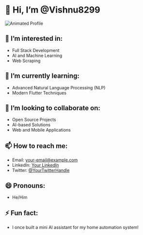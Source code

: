 # 👋 Hi, I’m @Vishnu8299

![Animated Profile](https://media.giphy.com/media/3o7aD7z6Ijc3kNz4b6/giphy.gif) <!-- Replace this with your own animated GIF -->

## 👀 I’m interested in:
- Full Stack Development
- AI and Machine Learning
- Web Scraping

## 🌱 I’m currently learning:
- Advanced Natural Language Processing (NLP)
- Modern Flutter Techniques

## 💞️ I’m looking to collaborate on:
- Open Source Projects
- AI-based Solutions
- Web and Mobile Applications

## 📫 How to reach me:
- Email: your-email@example.com
- LinkedIn: [Your LinkedIn](https://www.linkedin.com/in/your-profile/)
- Twitter: [@YourTwitterHandle](https://twitter.com/YourTwitterHandle)

## 😄 Pronouns:
- He/Him

## ⚡ Fun fact:
- I once built a mini AI assistant for my home automation system!

<!--- You can also add HTML for more customization! --->
